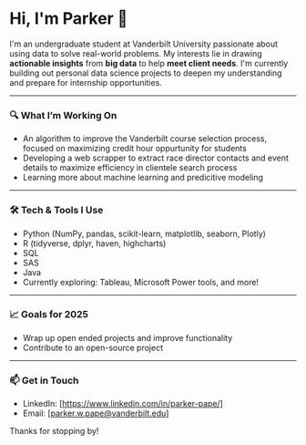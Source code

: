 # Hi, I'm Parker 👋

I'm an undergraduate student at Vanderbilt University passionate about using data to solve real-world problems. My interests lie in drawing **actionable insights** from **big data** to help **meet client needs**. I'm currently building out personal data science projects to deepen my understanding and prepare for internship opportunities.

---

### 🔍 What I’m Working On
- An algorithm to improve the Vanderbilt course selection process, focused on maximizing credit hour oppurtunity for students
- Developing a web scrapper to extract race director contacts and event details to maximize efficiency in clientele search process
- Learning more about machine learning and predicitive modeling

---

### 🛠️ Tech & Tools I Use
- Python (NumPy, pandas, scikit-learn, matplotlib, seaborn, Plotly)
- R (tidyverse, dplyr, haven, highcharts)
- SQL
- SAS
- Java
- Currently exploring: Tableau, Microsoft Power tools, and more!

---

### 📈 Goals for 2025
- Wrap up open ended projects and improve functionality
- Contribute to an open-source project

---

### 📫 Get in Touch
- LinkedIn: [https://www.linkedin.com/in/parker-pape/]
- Email: [parker.w.pape@vanderbilt.edu]

Thanks for stopping by!

